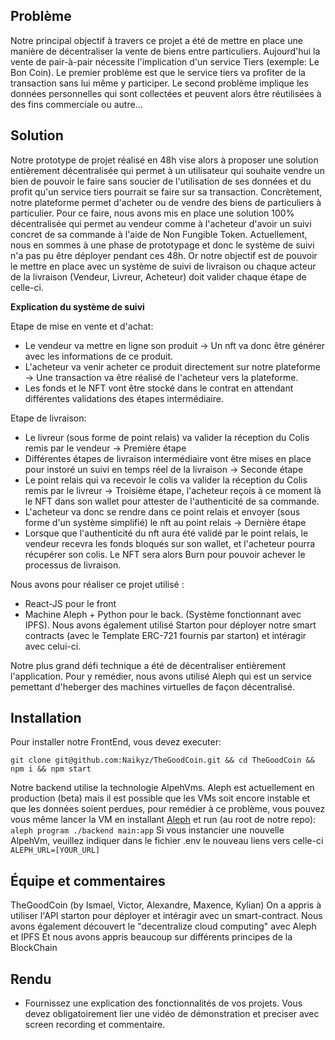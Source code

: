 ## Problème
Notre principal objectif à travers ce projet a été de mettre en place une manière de décentraliser la vente de biens entre particuliers.
Aujourd'hui la vente de pair-à-pair nécessite l'implication d'un service Tiers (exemple: Le Bon Coin).
Le premier problème est que le service tiers va profiter de la transaction sans lui même y participer.
Le second problème implique les données personnelles qui sont collectées et peuvent alors être réutilisées à des fins commerciale ou autre...

## Solution
Notre prototype de projet réalisé en 48h vise alors à proposer une solution entièrement décentralisée qui permet à un utilisateur qui souhaite vendre un bien de pouvoir le faire sans soucier de l'utilisation de ses données et du profit qu'un service tiers pourrait se faire sur sa transaction.
Concrètement, notre plateforme permet d'acheter ou de vendre des biens de particuliers à particulier.
Pour ce faire, nous avons mis en place une solution 100% décentralisée qui permet au vendeur comme à l'acheteur d'avoir un suivi concret de sa commande à l'aide de Non Fungible Token. Actuellement, nous en sommes à une phase de prototypage et donc le système de suivi n'a pas pu être déployer pendant ces 48h.
Or notre objectif est de pouvoir le mettre en place avec un système de suivi de livraison ou chaque acteur de la livraison (Vendeur, Livreur, Acheteur) doit valider chaque étape de celle-ci.

**Explication du système de suivi**

Etape de mise en vente et d'achat:
- Le vendeur va mettre en ligne son produit -> Un nft va donc être générer avec les informations de ce produit.
- L'acheteur va venir acheter ce produit directement sur notre plateforme -> Une transaction va être réalisé de l'acheteur vers la plateforme.
- Les fonds et le NFT vont être stocké dans le contrat en attendant différentes validations des étapes intermédiaire.

Etape de livraison:
- Le livreur (sous forme de point relais) va valider la réception du Colis remis par le vendeur -> Première étape
- Différentes étapes de livraison intermédiaire vont être mises en place pour instoré un suivi en temps réel de la livraison -> Seconde étape
- Le point relais qui va recevoir le colis va valider la réception du Colis remis par le livreur -> Troisième étape, l'acheteur reçois à ce moment là le NFT dans son wallet pour attester de l'authenticité de sa commande.
- L'acheteur va donc se rendre dans ce point relais et envoyer (sous forme d'un système simplifié) le nft au point relais -> Dernière étape
- Lorsque que l'authenticité du nft aura été validé par le point relais, le vendeur recevra les fonds bloqués sur son wallet, et l'acheteur pourra récupérer son colis.
Le NFT sera alors Burn pour pouvoir achever le processus de livraison.

Nous avons pour réaliser ce projet utilisé :
- React-JS pour le front
- Machine Aleph + Python pour le back. (Système fonctionnant avec IPFS).
Nous avons également utilisé Starton pour déployer notre smart contracts (avec le Template ERC-721 fournis par starton) et intéragir avec celui-ci.

Notre plus grand défi technique a été de décentraliser entièrement l'application.
Pour y remédier, nous avons utilisé Aleph qui est un service pemettant d'heberger des machines virtuelles de façon décentralisé.

## Installation
Pour installer notre FrontEnd, vous devez executer:

`
git clone git@github.com:Naikyz/TheGoodCoin.git && cd TheGoodCoin && npm i && npm start
`

Notre backend utilise la technologie AlpehVms.
Aleph est actuellement en production (beta) mais il est possible que les VMs soit encore instable et que les données soient perdues,
pour remédier à ce problème, vous pouvez vous même lancer la VM en installant [Aleph](https://github.com/aleph-im/aleph-vm/blob/main/tutorials/README.md) et run (au root de notre repo):
`
aleph program ./backend main:app
`
Si vous instancier une nouvelle AlpehVm, veuillez indiquer dans le fichier .env le nouveau liens vers celle-ci
`
ALEPH_URL=[YOUR_URL]
`

## Équipe et commentaires
TheGoodCoin (by Ismael, Victor, Alexandre, Maxence, Kylian)
On a appris à utiliser l'API starton pour déployer et intéragir avec un smart-contract.
Nous avons également découvert le "decentralize cloud computing" avec Aleph et IPFS
Et nous avons appris beaucoup sur différents principes de la BlockChain

## Rendu
* Fournissez une explication des fonctionnalités de vos projets. Vous devez obligatoirement lier une vidéo de démonstration et preciser avec screen recording et commentaire.
